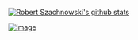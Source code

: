[![Robert Szachnowski's github stats](https://github-readme-stats.vercel.app/api?username=rafek1241&count_private=true)](https://github.com/rafek1241?tab=repositories)

[![image](https://img.shields.io/badge/LinkedIn-0077B5?style=for-the-badge&logo=linkedin&logoColor=white)](https://www.linkedin.com/in/robert-szachnowski-810456142/)
<!--
**rafek1241/rafek1241** is a ✨ _special_ ✨ repository because its `README.md` (this file) appears on your GitHub profile.

Here are some ideas to get you started:

- 🔭 I’m currently working on ...
- 🌱 I’m currently learning ...
- 👯 I’m looking to collaborate on ...
- 🤔 I’m looking for help with ...
- 💬 Ask me about ...
- 📫 How to reach me: ...
- 😄 Pronouns: ...
- ⚡ Fun fact: ...
-->
